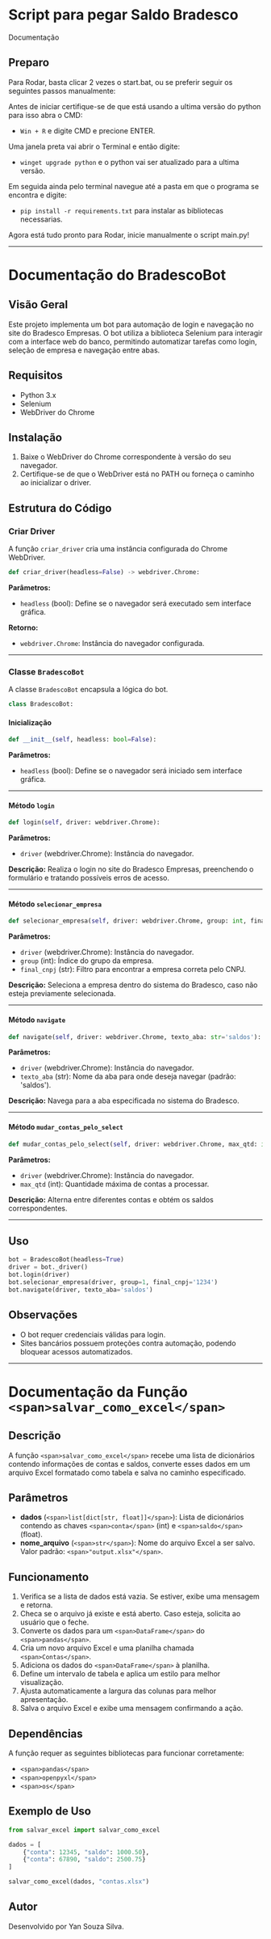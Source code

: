 # Script para pegar Saldo Bradesco

Documentação

## Preparo

Para Rodar, basta clicar 2 vezes o start.bat, ou se preferir seguir os seguintes passos manualmente:

Antes de iniciar certifique-se de que está usando a ultima versão do python para isso abra o CMD:

- `Win + R` e digite CMD e precione ENTER.

Uma janela preta vai abrir o Terminal e então digite:

- `winget upgrade python` e o python vai ser atualizado para a ultima versão.

Em seguida ainda pelo terminal navegue até a pasta em que o programa se encontra e digite:

- `pip install -r requirements.txt` para instalar as bibliotecas necessarias.

Agora está tudo pronto para Rodar, inicie manualmente o script main.py!

---

# Documentação do BradescoBot

## Visão Geral

Este projeto implementa um bot para automação de login e navegação no site do Bradesco Empresas. O bot utiliza a biblioteca Selenium para interagir com a interface web do banco, permitindo automatizar tarefas como login, seleção de empresa e navegação entre abas.

## Requisitos

- Python 3.x
- Selenium
- WebDriver do Chrome

## Instalação

1. Baixe o WebDriver do Chrome correspondente à versão do seu navegador.
2. Certifique-se de que o WebDriver está no PATH ou forneça o caminho ao inicializar o driver.

## Estrutura do Código

### Criar Driver

A função `criar_driver` cria uma instância configurada do Chrome WebDriver.

```python
def criar_driver(headless=False) -> webdriver.Chrome:
```

**Parâmetros:**

- `headless` (bool): Define se o navegador será executado sem interface gráfica.

**Retorno:**

- `webdriver.Chrome`: Instância do navegador configurada.

---

### Classe `BradescoBot`

A classe `BradescoBot` encapsula a lógica do bot.

```python
class BradescoBot:
```

#### Inicialização

```python
def __init__(self, headless: bool=False):
```

**Parâmetros:**

- `headless` (bool): Define se o navegador será iniciado sem interface gráfica.

---

#### Método `login`

```python
def login(self, driver: webdriver.Chrome):
```

**Parâmetros:**

- `driver` (webdriver.Chrome): Instância do navegador.

**Descrição:**
Realiza o login no site do Bradesco Empresas, preenchendo o formulário e tratando possíveis erros de acesso.

---

#### Método `selecionar_empresa`

```python
def selecionar_empresa(self, driver: webdriver.Chrome, group: int, final_cnpj: str):
```

**Parâmetros:**

- `driver` (webdriver.Chrome): Instância do navegador.
- `group` (int): Índice do grupo da empresa.
- `final_cnpj` (str): Filtro para encontrar a empresa correta pelo CNPJ.

**Descrição:**
Seleciona a empresa dentro do sistema do Bradesco, caso não esteja previamente selecionada.

---

#### Método `navigate`

```python
def navigate(self, driver: webdriver.Chrome, texto_aba: str='saldos'):
```

**Parâmetros:**

- `driver` (webdriver.Chrome): Instância do navegador.
- `texto_aba` (str): Nome da aba para onde deseja navegar (padrão: 'saldos').

**Descrição:**
Navega para a aba especificada no sistema do Bradesco.

---

#### Método `mudar_contas_pelo_select`

```python
def mudar_contas_pelo_select(self, driver: webdriver.Chrome, max_qtd: int=300):
```

**Parâmetros:**

- `driver` (webdriver.Chrome): Instância do navegador.
- `max_qtd` (int): Quantidade máxima de contas a processar.

**Descrição:**
Alterna entre diferentes contas e obtém os saldos correspondentes.

---

## Uso

```python
bot = BradescoBot(headless=True)
driver = bot._driver()
bot.login(driver)
bot.selecionar_empresa(driver, group=1, final_cnpj='1234')
bot.navigate(driver, texto_aba='saldos')
```

## Observações

- O bot requer credenciais válidas para login.
- Sites bancários possuem proteções contra automação, podendo bloquear acessos automatizados.

---

# Documentação da Função `<span>salvar_como_excel</span>`

## Descrição

A função `<span>salvar_como_excel</span>` recebe uma lista de dicionários contendo informações de contas e saldos, converte esses dados em um arquivo Excel formatado como tabela e salva no caminho especificado.

## Parâmetros

- **dados** (`<span>list[dict[str, float]]</span>`): Lista de dicionários contendo as chaves `<span>conta</span>` (int) e `<span>saldo</span>` (float).
- **nome_arquivo** (`<span>str</span>`): Nome do arquivo Excel a ser salvo. Valor padrão: `<span>"output.xlsx"</span>`.

## Funcionamento

1. Verifica se a lista de dados está vazia. Se estiver, exibe uma mensagem e retorna.
2. Checa se o arquivo já existe e está aberto. Caso esteja, solicita ao usuário que o feche.
3. Converte os dados para um `<span>DataFrame</span>` do `<span>pandas</span>`.
4. Cria um novo arquivo Excel e uma planilha chamada `<span>Contas</span>`.
5. Adiciona os dados do `<span>DataFrame</span>` à planilha.
6. Define um intervalo de tabela e aplica um estilo para melhor visualização.
7. Ajusta automaticamente a largura das colunas para melhor apresentação.
8. Salva o arquivo Excel e exibe uma mensagem confirmando a ação.

## Dependências

A função requer as seguintes bibliotecas para funcionar corretamente:

- `<span>pandas</span>`
- `<span>openpyxl</span>`
- `<span>os</span>`

## Exemplo de Uso

```python
from salvar_excel import salvar_como_excel

dados = [
    {"conta": 12345, "saldo": 1000.50},
    {"conta": 67890, "saldo": 2500.75}
]

salvar_como_excel(dados, "contas.xlsx")
```

## Autor

Desenvolvido por Yan Souza Silva.
